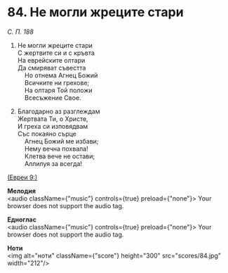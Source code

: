 # 84. Не могли жреците стари  

*С. П. 188*  

1. Не могли жреците стари  
С жертвите си и с кръвта  
На еврейските олтари  
Да смиряват съвестта  
    Но отнема Агнец Божий  
    Всичките ни грехове;  
    На олтаря Той положи  
    Всесъжение Свое.  

2. Благодарно аз разглеждам  
Жертвата Ти, о Христе,  
И греха си изповядвам  
Със покаяно сърце  
    Агнец Божий ме избави;  
    Нему вечна похвала!  
    Клетва вече не остави;  
    Аллилуя за всегда!  

[(Евреи 9:)](http://biblia.bg/index.php?k=65&g=9&s=)  

__Мелодия__  
<audio className={"music"} controls={true} preload={"none"}><source src="mp3/84.mp3" type="audio/mpeg"/>
Your browser does not support the audio tag.
</audio>  

__Едноглас__  
<audio className={"music"} controls={true} preload={"none"}><source src="transp/84.mp3" type="audio/mpeg"/>
Your browser does not support the audio tag.
</audio>  

__Ноти__  
<img alt="ноти" className={"score"} height="300" src="scores/84.jpg" width="212"/>
